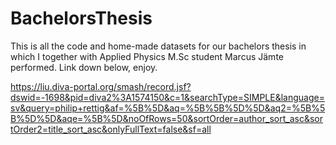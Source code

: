 # BachelorsThesis

This is all the code and home-made datasets for our bachelors thesis in which I together with Applied Physics M.Sc student Marcus Jämte performed.
Link down below, enjoy. 

https://liu.diva-portal.org/smash/record.jsf?dswid=-1698&pid=diva2%3A1574150&c=1&searchType=SIMPLE&language=sv&query=philip+rettig&af=%5B%5D&aq=%5B%5B%5D%5D&aq2=%5B%5B%5D%5D&aqe=%5B%5D&noOfRows=50&sortOrder=author_sort_asc&sortOrder2=title_sort_asc&onlyFullText=false&sf=all
